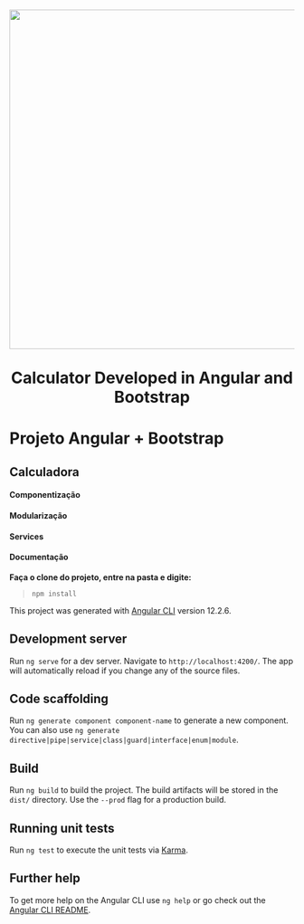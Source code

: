 
<h1 align="center">
    <img src="/calculadora/project_calculator.png" width="600px"></br></br>
    Calculator Developed in Angular and Bootstrap<br>
</h1>

# Projeto Angular + Bootstrap
## Calculadora
#### Componentização
#### Modularização
#### Services
#### Documentação

**Faça o clone do projeto, entre na pasta e digite:**
> `npm install`

This project was generated with [Angular CLI](https://github.com/angular/angular-cli) version 12.2.6.

## Development server

Run `ng serve` for a dev server. Navigate to `http://localhost:4200/`. The app will automatically reload if you change any of the source files.

## Code scaffolding

Run `ng generate component component-name` to generate a new component. You can also use `ng generate directive|pipe|service|class|guard|interface|enum|module`.

## Build

Run `ng build` to build the project. The build artifacts will be stored in the `dist/` directory. Use the `--prod` flag for a production build.

## Running unit tests

Run `ng test` to execute the unit tests via [Karma](https://karma-runner.github.io).

## Further help

To get more help on the Angular CLI use `ng help` or go check out the [Angular CLI README](https://github.com/angular/angular-cli/blob/master/README.md).
